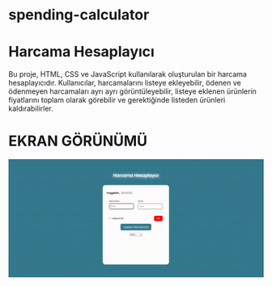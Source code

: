 # spending-calculator
<h1> Harcama Hesaplayıcı</h1>

Bu proje, HTML, CSS ve JavaScript kullanılarak oluşturulan bir harcama hesaplayıcıdır. Kullanıcılar, harcamalarını listeye ekleyebilir, ödenen ve ödenmeyen harcamaları ayrı ayrı görüntüleyebilir, listeye eklenen ürünlerin fiyatlarını toplam olarak görebilir ve gerektiğinde listeden ürünleri kaldırabilirler.


<h1> EKRAN GÖRÜNÜMÜ</h1>

![](spendingweb.gif)